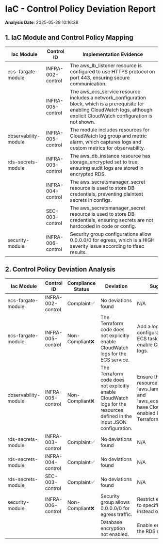 # IaC - Control Policy Deviation Report

**Analysis Date**: 2025-05-29 10:16:38

## 1. IaC Module and Control Policy Mapping

| Iac Module     | Control ID | Implementation Evidence |
|----------------|------------|-------------------------|
| ecs-fargate-module | INFRA-002-control | The aws_lb_listener resource is configured to use HTTPS protocol on port 443, ensuring secure communication. |
|  | INFRA-005-control | The aws_ecs_service resource includes a network_configuration block, which is a prerequisite for enabling CloudWatch logs, although explicit CloudWatch configuration is not shown. |
| observability-module | INFRA-005-control | The module includes resources for CloudWatch log group and metric alarm, which captures logs and custom metrics for observability. |
| rds-secrets-module | INFRA-003-control | The aws_db_instance resource has storage_encrypted set to true, ensuring audit logs are stored in encrypted RDS. |
|  | INFRA-004-control | The aws_secretsmanager_secret resource is used to store DB credentials, preventing plaintext secrets in configs. |
|  | SEC-003-control | The aws_secretsmanager_secret resource is used to store DB credentials, ensuring secrets are not hardcoded in code or config. |
| security-module | INFRA-006-control | Security group configurations allow 0.0.0.0/0 for egress, which is a HIGH severity issue according to tfsec results. |

## 2. Control Policy Deviation Analysis

| Iac Module | Control ID | Compliance Status         | Deviation | Suggestion |
|------------|------------|---------------------------|-----------|------------|
| ecs-fargate-module | INFRA-002-control | Complaint✅ | No deviations found | N/A |
| ecs-fargate-module | INFRA-005-control | Non-Compliant❌ | The Terraform code does not explicitly enable CloudWatch logs for the ECS service. | Add a log configuration to the ECS task definition to enable CloudWatch logs. |
| observability-module | INFRA-005-control | Non-Compliant❌ | The Terraform code does not explicitly enable CloudWatch logs for the resources defined in the input JSON configuration. | Ensure that all resources, such as 'aws_lambda_function' and 'aws_ecs_service', have CloudWatch logs enabled in the Terraform code. |
| rds-secrets-module | INFRA-003-control | Complaint✅ | No deviations found | N/A |
| rds-secrets-module | INFRA-004-control | Complaint✅ | No deviations found | N/A |
| rds-secrets-module | SEC-003-control | Complaint✅ | No deviations found | N/A |
| security-module | INFRA-006-control | Non-Compliant❌ | Security group allows 0.0.0.0/0 for egress traffic. | Restrict egress traffic to specific IP ranges instead of 0.0.0.0/0. |
|  |  |  | Database encryption not enabled. | Enable encryption for the RDS database. |

